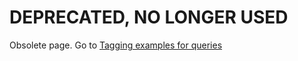 
# **DEPRECATED, NO LONGER USED**



Obsolete page. Go to [Tagging examples for queries](QueryTaggingExamples)